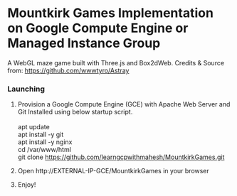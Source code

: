 # Mountkirk Games Implementation on Google Compute Engine or Managed Instance Group

A WebGL maze game built with Three.js and Box2dWeb. 
Credits & Source from: https://github.com/wwwtyro/Astray

### Launching

1. Provision a Google Compute Engine (GCE) with Apache Web Server and Git Installed using below startup script. <br/><br/>
apt update <br/>
apt install -y git <br/>
apt install -y nginx <br/>
cd /var/www/html <br/>
git clone https://github.com/learngcpwithmahesh/MountkirkGames.git <br/>

2. Open http://EXTERNAL-IP-GCE/MountkirkGames in your browser
3. Enjoy!
